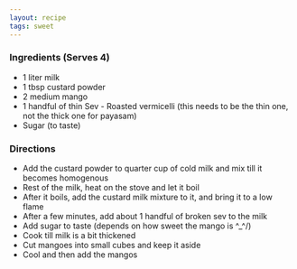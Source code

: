 ```yaml
---
layout: recipe
tags: sweet
---
```


### Ingredients (Serves 4)

- 1 liter milk
- 1 tbsp custard powder
- 2 medium mango
- 1 handful of thin Sev - Roasted vermicelli (this needs to be the thin one, not the thick one for payasam)
- Sugar (to taste)

### Directions

- Add the custard powder to quarter cup of cold milk and mix till it becomes homogenous
- Rest of the milk, heat on the stove and let it boil
- After it boils, add the custard milk mixture to it, and bring it to a low flame
- After a few minutes, add about 1 handful of broken sev to the milk
- Add sugar to taste (depends on how sweet the mango is \^_^/)
- Cook till milk is a bit thickened 
- Cut mangoes into small cubes and keep it aside
- Cool and then add the mangos
